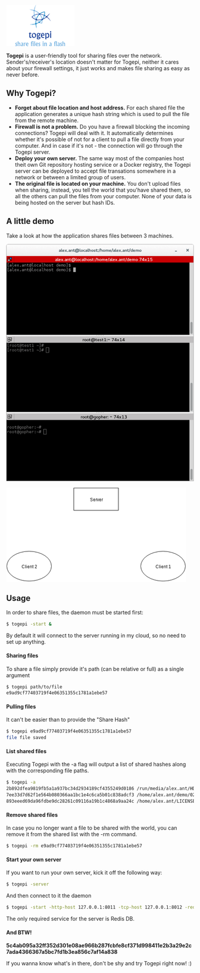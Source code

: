 ![logo](https://raw.githubusercontent.com/gophergala2016/togepi/master/logo.png)

**Togepi** is a user-friendly tool for sharing files over the network. Sender's/receiver's location doesn't matter for Togepi, neither it cares about your firewall settings, it just works and makes file sharing as easy as never before.

## Why Togepi?

- **Forget about file location and host address.** For each shared file the application generates a unique hash string which is used to pull the file from the remote machine.
- **Firewall is not a problem.** Do you have a firewall blocking the incoming connections? Togepi will deal with it. It automatically determines whether it's possible of not for a client to pull a file directly from your computer. And in case if it's not - the connection will go through the Togepi server.
- **Deploy your own server.** The same way most of the companies host theit own Git repository hosting service or a Docker registry, the Togepi server can be deployed to accept file transations somewhere in a network or between a limited group of users.
- **The original file is located on your machine.** You don't upload files when sharing, instead, you tell the world that you'have shared them, so all the others can pull the files from your computer. None of your data is being hosted on the server but hash IDs.

## A little demo

Take a look at how the application shares files between 3 machines.

![demo](https://raw.githubusercontent.com/gophergala2016/togepi/master/demo.gif)

![diagram](https://raw.githubusercontent.com/gophergala2016/togepi/master/diagram.gif)

## Usage

In order to share files, the daemon must be started first:
```bash
$ togepi -start &
```
By default it will connect to the server running in my cloud, so no need to set up anything.

#### Sharing files

To share a file simply provide it's path (can be relative or full) as a single argument
```bash
$ togepi path/to/file
e9ad9cf77403719f4e06351355c1781a1ebe57
```

#### Pulling files

It can't be easier than to provide the "Share Hash"
```bash
$ togepi e9ad9cf77403719f4e06351355c1781a1ebe57
file file saved
```

#### List shared files

Executing Togepi with the -a flag will output a list of shared hashes along with the corresponding file paths.
```bash
$ togepi -a
2b892dfea9819fb5a1a937bc34d2934189cf4355249d0186 /run/media/alex.ant/HDD/Music/01-chickenfoot-avenida_revolution.mp3
7ee33d7d62f1e564b080366aa1bc1e4c6ca5b01c838adcf3 /home/alex.ant/demo/02.Its Electric.mp3
893eeed69da96fdbe9dc28261c09116a19b1c4868a9aa24c /home/alex.ant/LICENSE
```

#### Remove shared files

In case you no longer want a file to be shared with the world, you can remove it from the shared list with the -rm command.
```bash
$ togepi -rm e9ad9cf77403719f4e06351355c1781a1ebe57
```

#### Start your own server

If you want to run your own server, kick it off the following way:
```bash
$ togepi -server
```
And then connect to it the daemon
```bash
$ togepi -start -http-host 127.0.0.1:8011 -tcp-host 127.0.0.1:8012 -redis-host 127.0.0.1:6379
```
The only required service for the server is Redis DB.

#### And BTW!
**5c4ab095a32ff352d301e08ae966b287fcbfe8cf371d998411e2b3a29e2c7ada4366367a5bc7fd1b3ea856c7af14a838**

If you wanna know what's in there, don't be shy and try Togepi right now! :)
